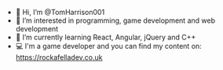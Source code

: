 - 👋 Hi, I’m @TomHarrison001
- 👀 I’m interested in programming, game development and web development
- 🌱 I’m currently learning React, Angular, jQuery and C++
- 💻 I'm a game developer and you can find my content on: https://rockafelladev.co.uk

<!---
TomHarrison001/TomHarrison001 is a ✨ special ✨ repository because its `README.md` (this file) appears on your GitHub profile.
You can click the Preview link to take a look at your changes.
--->

